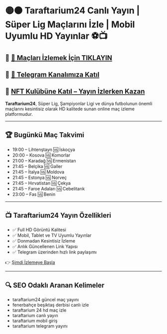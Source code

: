 # 🟡⚫ Taraftarium24 Canlı Yayın | Süper Lig Maçlarını İzle | Mobil Uyumlu HD Yayınlar ⚽📺

## 🔗 [📲 Maçları İzlemek İçin TIKLAYIN](https://url24.link/Taraftarium24)
## 🔗 [📱 Telegram Kanalımıza Katıl](https://t.me/taraftarium24resmi)
## 🎯 [NFT Kulübüne Katıl – Yayın İzlerken Kazan](https://up24.live/nftclub)

**Taraftarium24**, Süper Lig, Şampiyonlar Ligi ve dünya futbolunun önemli maçlarını kesintisiz olarak HD kalitede sunan online maç izleme platformudur.

---

## 🏆 Bugünkü Maç Takvimi

- 19:00 – Lihtenştayn 🆚 İskoçya  
- 20:00 – Kosova 🆚 Komorlar  
- 21:00 – Karadağ 🆚 Ermenistan  
- 21:45 – Belçika 🆚 Galler  
- 21:45 – İtalya 🆚 Moldova  
- 21:45 – Estonya 🆚 Norveç  
- 21:45 – Hırvatistan 🆚 Çekya  
- 21:45 – Faroe Adaları 🆚 Cebelitarık  
- 23:00 – Fas 🆚 Benin  

---

## 📺 Taraftarium24 Yayın Özellikleri

- ✅ Full HD Görüntü Kalitesi
- ✅ Mobil, Tablet ve TV Uyumlu Yayınlar
- ✅ Donmadan Kesintisiz İzleme
- ✅ Anlık Güncellenen Link Yapısı
- ✅ Telegram üzerinden hızlı link paylaşımı

👉 [Şimdi İzlemeye Başla](https://url24.link/Taraftarium24)

---

## 🔍 SEO Odaklı Aranan Kelimeler

- taraftarium24 güncel maç yayını  
- fenerbahçe beşiktaş derbisi canlı izle  
- taraftarium 24 hd maç izle  
- taraftarium canlı yayın  
- taraftarium mobil giriş  
- taraftarium telegram yayını  
